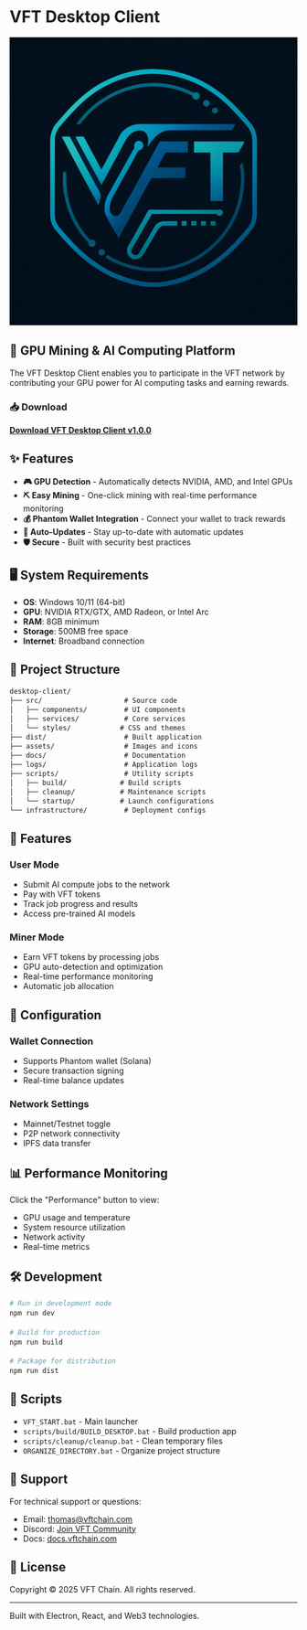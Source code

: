 # VFT Desktop Client

![VFT Logo](assets/VFT_logo.png)

## 🚀 GPU Mining & AI Computing Platform

The VFT Desktop Client enables you to participate in the VFT network by contributing your GPU power for AI computing tasks and earning rewards.

### 📥 Download

**[Download VFT Desktop Client v1.0.0](https://github.com/YOUR_USERNAME/vft-desktop-client/releases/latest)**

## ✨ Features

- **🎮 GPU Detection** - Automatically detects NVIDIA, AMD, and Intel GPUs
- **⛏️ Easy Mining** - One-click mining with real-time performance monitoring
- **💰 Phantom Wallet Integration** - Connect your wallet to track rewards
- **🔧 Auto-Updates** - Stay up-to-date with automatic updates
- **🛡️ Secure** - Built with security best practices

## 🖥️ System Requirements

- **OS**: Windows 10/11 (64-bit)
- **GPU**: NVIDIA RTX/GTX, AMD Radeon, or Intel Arc
- **RAM**: 8GB minimum
- **Storage**: 500MB free space
- **Internet**: Broadband connection

## 📁 Project Structure

```
desktop-client/
├── src/                    # Source code
│   ├── components/         # UI components
│   ├── services/           # Core services
│   └── styles/            # CSS and themes
├── dist/                   # Built application
├── assets/                 # Images and icons
├── docs/                   # Documentation
├── logs/                   # Application logs
├── scripts/                # Utility scripts
│   ├── build/             # Build scripts
│   ├── cleanup/           # Maintenance scripts
│   └── startup/           # Launch configurations
└── infrastructure/         # Deployment configs
```

## 🎯 Features

### User Mode
- Submit AI compute jobs to the network
- Pay with VFT tokens
- Track job progress and results
- Access pre-trained AI models

### Miner Mode
- Earn VFT tokens by processing jobs
- GPU auto-detection and optimization
- Real-time performance monitoring
- Automatic job allocation

## 🔧 Configuration

### Wallet Connection
- Supports Phantom wallet (Solana)
- Secure transaction signing
- Real-time balance updates

### Network Settings
- Mainnet/Testnet toggle
- P2P network connectivity
- IPFS data transfer

## 📊 Performance Monitoring

Click the "Performance" button to view:
- GPU usage and temperature
- System resource utilization
- Network activity
- Real-time metrics

## 🛠️ Development

```bash
# Run in development mode
npm run dev

# Build for production
npm run build

# Package for distribution
npm run dist
```

## 📝 Scripts

- `VFT_START.bat` - Main launcher
- `scripts/build/BUILD_DESKTOP.bat` - Build production app
- `scripts/cleanup/cleanup.bat` - Clean temporary files
- `ORGANIZE_DIRECTORY.bat` - Organize project structure

## 🤝 Support

For technical support or questions:
- Email: thomas@vftchain.com
- Discord: [Join VFT Community](https://discord.gg/vftchain)
- Docs: [docs.vftchain.com](https://docs.vftchain.com)

## 📄 License

Copyright © 2025 VFT Chain. All rights reserved.

---

Built with Electron, React, and Web3 technologies.
